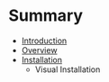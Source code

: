 # Summary

* [Introduction](readme.md)
* [Overview](overview.md)
* [Installation](installation.md)
   * Visual Installation

